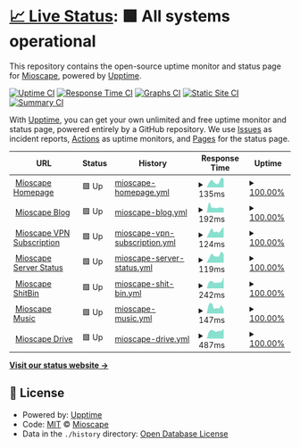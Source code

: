 # [📈 Live Status](https://status.ihya.dev): <!--live status--> **🟩 All systems operational**

This repository contains the open-source uptime monitor and status page for [Mioscape](https://ihya.dev), powered by [Upptime](https://github.com/upptime/upptime).

[![Uptime CI](https://github.com/mioscape/mioscape-uptime-status/workflows/Uptime%20CI/badge.svg)](https://github.com/mioscape/mioscape-uptime-status/actions?query=workflow%3A%22Uptime+CI%22)
[![Response Time CI](https://github.com/mioscape/mioscape-uptime-status/workflows/Response%20Time%20CI/badge.svg)](https://github.com/mioscape/mioscape-uptime-status/actions?query=workflow%3A%22Response+Time+CI%22)
[![Graphs CI](https://github.com/mioscape/mioscape-uptime-status/workflows/Graphs%20CI/badge.svg)](https://github.com/mioscape/mioscape-uptime-status/actions?query=workflow%3A%22Graphs+CI%22)
[![Static Site CI](https://github.com/mioscape/mioscape-uptime-status/workflows/Static%20Site%20CI/badge.svg)](https://github.com/mioscape/mioscape-uptime-status/actions?query=workflow%3A%22Static+Site+CI%22)
[![Summary CI](https://github.com/mioscape/mioscape-uptime-status/workflows/Summary%20CI/badge.svg)](https://github.com/mioscape/mioscape-uptime-status/actions?query=workflow%3A%22Summary+CI%22)

With [Upptime](https://upptime.js.org), you can get your own unlimited and free uptime monitor and status page, powered entirely by a GitHub repository. We use [Issues](https://github.com/mioscape/mioscape-uptime-status/issues) as incident reports, [Actions](https://github.com/mioscape/mioscape-uptime-status/actions) as uptime monitors, and [Pages](https://status.ihya.dev) for the status page.

<!--start: status pages-->
<!-- This summary is generated by Upptime (https://github.com/upptime/upptime) -->
<!-- Do not edit this manually, your changes will be overwritten -->
<!-- prettier-ignore -->
| URL | Status | History | Response Time | Uptime |
| --- | ------ | ------- | ------------- | ------ |
| <img alt="" src="https://icons.duckduckgo.com/ip3/ihya.dev.ico" height="13"> [Mioscape Homepage](https://ihya.dev/) | 🟩 Up | [mioscape-homepage.yml](https://github.com/mioscape/mioscape-uptime-status/commits/HEAD/history/mioscape-homepage.yml) | <details><summary><img alt="Response time graph" src="./graphs/mioscape-homepage/response-time-week.png" height="20"> 135ms</summary><br><a href="https://status.ihya.dev/history/mioscape-homepage"><img alt="Response time 183" src="https://img.shields.io/endpoint?url=https%3A%2F%2Fraw.githubusercontent.com%2Fmioscape%2Fmioscape-uptime-status%2FHEAD%2Fapi%2Fmioscape-homepage%2Fresponse-time.json"></a><br><a href="https://status.ihya.dev/history/mioscape-homepage"><img alt="24-hour response time 187" src="https://img.shields.io/endpoint?url=https%3A%2F%2Fraw.githubusercontent.com%2Fmioscape%2Fmioscape-uptime-status%2FHEAD%2Fapi%2Fmioscape-homepage%2Fresponse-time-day.json"></a><br><a href="https://status.ihya.dev/history/mioscape-homepage"><img alt="7-day response time 135" src="https://img.shields.io/endpoint?url=https%3A%2F%2Fraw.githubusercontent.com%2Fmioscape%2Fmioscape-uptime-status%2FHEAD%2Fapi%2Fmioscape-homepage%2Fresponse-time-week.json"></a><br><a href="https://status.ihya.dev/history/mioscape-homepage"><img alt="30-day response time 143" src="https://img.shields.io/endpoint?url=https%3A%2F%2Fraw.githubusercontent.com%2Fmioscape%2Fmioscape-uptime-status%2FHEAD%2Fapi%2Fmioscape-homepage%2Fresponse-time-month.json"></a><br><a href="https://status.ihya.dev/history/mioscape-homepage"><img alt="1-year response time 181" src="https://img.shields.io/endpoint?url=https%3A%2F%2Fraw.githubusercontent.com%2Fmioscape%2Fmioscape-uptime-status%2FHEAD%2Fapi%2Fmioscape-homepage%2Fresponse-time-year.json"></a></details> | <details><summary><a href="https://status.ihya.dev/history/mioscape-homepage">100.00%</a></summary><a href="https://status.ihya.dev/history/mioscape-homepage"><img alt="All-time uptime 98.63%" src="https://img.shields.io/endpoint?url=https%3A%2F%2Fraw.githubusercontent.com%2Fmioscape%2Fmioscape-uptime-status%2FHEAD%2Fapi%2Fmioscape-homepage%2Fuptime.json"></a><br><a href="https://status.ihya.dev/history/mioscape-homepage"><img alt="24-hour uptime 100.00%" src="https://img.shields.io/endpoint?url=https%3A%2F%2Fraw.githubusercontent.com%2Fmioscape%2Fmioscape-uptime-status%2FHEAD%2Fapi%2Fmioscape-homepage%2Fuptime-day.json"></a><br><a href="https://status.ihya.dev/history/mioscape-homepage"><img alt="7-day uptime 100.00%" src="https://img.shields.io/endpoint?url=https%3A%2F%2Fraw.githubusercontent.com%2Fmioscape%2Fmioscape-uptime-status%2FHEAD%2Fapi%2Fmioscape-homepage%2Fuptime-week.json"></a><br><a href="https://status.ihya.dev/history/mioscape-homepage"><img alt="30-day uptime 100.00%" src="https://img.shields.io/endpoint?url=https%3A%2F%2Fraw.githubusercontent.com%2Fmioscape%2Fmioscape-uptime-status%2FHEAD%2Fapi%2Fmioscape-homepage%2Fuptime-month.json"></a><br><a href="https://status.ihya.dev/history/mioscape-homepage"><img alt="1-year uptime 99.96%" src="https://img.shields.io/endpoint?url=https%3A%2F%2Fraw.githubusercontent.com%2Fmioscape%2Fmioscape-uptime-status%2FHEAD%2Fapi%2Fmioscape-homepage%2Fuptime-year.json"></a></details>
| <img alt="" src="https://icons.duckduckgo.com/ip3/blog.ihya.dev.ico" height="13"> [Mioscape Blog](https://blog.ihya.dev/) | 🟩 Up | [mioscape-blog.yml](https://github.com/mioscape/mioscape-uptime-status/commits/HEAD/history/mioscape-blog.yml) | <details><summary><img alt="Response time graph" src="./graphs/mioscape-blog/response-time-week.png" height="20"> 192ms</summary><br><a href="https://status.ihya.dev/history/mioscape-blog"><img alt="Response time 248" src="https://img.shields.io/endpoint?url=https%3A%2F%2Fraw.githubusercontent.com%2Fmioscape%2Fmioscape-uptime-status%2FHEAD%2Fapi%2Fmioscape-blog%2Fresponse-time.json"></a><br><a href="https://status.ihya.dev/history/mioscape-blog"><img alt="24-hour response time 160" src="https://img.shields.io/endpoint?url=https%3A%2F%2Fraw.githubusercontent.com%2Fmioscape%2Fmioscape-uptime-status%2FHEAD%2Fapi%2Fmioscape-blog%2Fresponse-time-day.json"></a><br><a href="https://status.ihya.dev/history/mioscape-blog"><img alt="7-day response time 192" src="https://img.shields.io/endpoint?url=https%3A%2F%2Fraw.githubusercontent.com%2Fmioscape%2Fmioscape-uptime-status%2FHEAD%2Fapi%2Fmioscape-blog%2Fresponse-time-week.json"></a><br><a href="https://status.ihya.dev/history/mioscape-blog"><img alt="30-day response time 181" src="https://img.shields.io/endpoint?url=https%3A%2F%2Fraw.githubusercontent.com%2Fmioscape%2Fmioscape-uptime-status%2FHEAD%2Fapi%2Fmioscape-blog%2Fresponse-time-month.json"></a><br><a href="https://status.ihya.dev/history/mioscape-blog"><img alt="1-year response time 253" src="https://img.shields.io/endpoint?url=https%3A%2F%2Fraw.githubusercontent.com%2Fmioscape%2Fmioscape-uptime-status%2FHEAD%2Fapi%2Fmioscape-blog%2Fresponse-time-year.json"></a></details> | <details><summary><a href="https://status.ihya.dev/history/mioscape-blog">100.00%</a></summary><a href="https://status.ihya.dev/history/mioscape-blog"><img alt="All-time uptime 96.96%" src="https://img.shields.io/endpoint?url=https%3A%2F%2Fraw.githubusercontent.com%2Fmioscape%2Fmioscape-uptime-status%2FHEAD%2Fapi%2Fmioscape-blog%2Fuptime.json"></a><br><a href="https://status.ihya.dev/history/mioscape-blog"><img alt="24-hour uptime 100.00%" src="https://img.shields.io/endpoint?url=https%3A%2F%2Fraw.githubusercontent.com%2Fmioscape%2Fmioscape-uptime-status%2FHEAD%2Fapi%2Fmioscape-blog%2Fuptime-day.json"></a><br><a href="https://status.ihya.dev/history/mioscape-blog"><img alt="7-day uptime 100.00%" src="https://img.shields.io/endpoint?url=https%3A%2F%2Fraw.githubusercontent.com%2Fmioscape%2Fmioscape-uptime-status%2FHEAD%2Fapi%2Fmioscape-blog%2Fuptime-week.json"></a><br><a href="https://status.ihya.dev/history/mioscape-blog"><img alt="30-day uptime 100.00%" src="https://img.shields.io/endpoint?url=https%3A%2F%2Fraw.githubusercontent.com%2Fmioscape%2Fmioscape-uptime-status%2FHEAD%2Fapi%2Fmioscape-blog%2Fuptime-month.json"></a><br><a href="https://status.ihya.dev/history/mioscape-blog"><img alt="1-year uptime 99.94%" src="https://img.shields.io/endpoint?url=https%3A%2F%2Fraw.githubusercontent.com%2Fmioscape%2Fmioscape-uptime-status%2FHEAD%2Fapi%2Fmioscape-blog%2Fuptime-year.json"></a></details>
| <img alt="" src="https://icons.duckduckgo.com/ip3/subscription.ihya.dev.ico" height="13"> [Mioscape VPN Subscription](https://subscription.ihya.dev/) | 🟩 Up | [mioscape-vpn-subscription.yml](https://github.com/mioscape/mioscape-uptime-status/commits/HEAD/history/mioscape-vpn-subscription.yml) | <details><summary><img alt="Response time graph" src="./graphs/mioscape-vpn-subscription/response-time-week.png" height="20"> 124ms</summary><br><a href="https://status.ihya.dev/history/mioscape-vpn-subscription"><img alt="Response time 186" src="https://img.shields.io/endpoint?url=https%3A%2F%2Fraw.githubusercontent.com%2Fmioscape%2Fmioscape-uptime-status%2FHEAD%2Fapi%2Fmioscape-vpn-subscription%2Fresponse-time.json"></a><br><a href="https://status.ihya.dev/history/mioscape-vpn-subscription"><img alt="24-hour response time 188" src="https://img.shields.io/endpoint?url=https%3A%2F%2Fraw.githubusercontent.com%2Fmioscape%2Fmioscape-uptime-status%2FHEAD%2Fapi%2Fmioscape-vpn-subscription%2Fresponse-time-day.json"></a><br><a href="https://status.ihya.dev/history/mioscape-vpn-subscription"><img alt="7-day response time 124" src="https://img.shields.io/endpoint?url=https%3A%2F%2Fraw.githubusercontent.com%2Fmioscape%2Fmioscape-uptime-status%2FHEAD%2Fapi%2Fmioscape-vpn-subscription%2Fresponse-time-week.json"></a><br><a href="https://status.ihya.dev/history/mioscape-vpn-subscription"><img alt="30-day response time 137" src="https://img.shields.io/endpoint?url=https%3A%2F%2Fraw.githubusercontent.com%2Fmioscape%2Fmioscape-uptime-status%2FHEAD%2Fapi%2Fmioscape-vpn-subscription%2Fresponse-time-month.json"></a><br><a href="https://status.ihya.dev/history/mioscape-vpn-subscription"><img alt="1-year response time 151" src="https://img.shields.io/endpoint?url=https%3A%2F%2Fraw.githubusercontent.com%2Fmioscape%2Fmioscape-uptime-status%2FHEAD%2Fapi%2Fmioscape-vpn-subscription%2Fresponse-time-year.json"></a></details> | <details><summary><a href="https://status.ihya.dev/history/mioscape-vpn-subscription">100.00%</a></summary><a href="https://status.ihya.dev/history/mioscape-vpn-subscription"><img alt="All-time uptime 99.96%" src="https://img.shields.io/endpoint?url=https%3A%2F%2Fraw.githubusercontent.com%2Fmioscape%2Fmioscape-uptime-status%2FHEAD%2Fapi%2Fmioscape-vpn-subscription%2Fuptime.json"></a><br><a href="https://status.ihya.dev/history/mioscape-vpn-subscription"><img alt="24-hour uptime 100.00%" src="https://img.shields.io/endpoint?url=https%3A%2F%2Fraw.githubusercontent.com%2Fmioscape%2Fmioscape-uptime-status%2FHEAD%2Fapi%2Fmioscape-vpn-subscription%2Fuptime-day.json"></a><br><a href="https://status.ihya.dev/history/mioscape-vpn-subscription"><img alt="7-day uptime 100.00%" src="https://img.shields.io/endpoint?url=https%3A%2F%2Fraw.githubusercontent.com%2Fmioscape%2Fmioscape-uptime-status%2FHEAD%2Fapi%2Fmioscape-vpn-subscription%2Fuptime-week.json"></a><br><a href="https://status.ihya.dev/history/mioscape-vpn-subscription"><img alt="30-day uptime 100.00%" src="https://img.shields.io/endpoint?url=https%3A%2F%2Fraw.githubusercontent.com%2Fmioscape%2Fmioscape-uptime-status%2FHEAD%2Fapi%2Fmioscape-vpn-subscription%2Fuptime-month.json"></a><br><a href="https://status.ihya.dev/history/mioscape-vpn-subscription"><img alt="1-year uptime 99.97%" src="https://img.shields.io/endpoint?url=https%3A%2F%2Fraw.githubusercontent.com%2Fmioscape%2Fmioscape-uptime-status%2FHEAD%2Fapi%2Fmioscape-vpn-subscription%2Fuptime-year.json"></a></details>
| <img alt="" src="https://icons.duckduckgo.com/ip3/status.ihya.dev.ico" height="13"> [Mioscape Server Status](https://status.ihya.dev/) | 🟩 Up | [mioscape-server-status.yml](https://github.com/mioscape/mioscape-uptime-status/commits/HEAD/history/mioscape-server-status.yml) | <details><summary><img alt="Response time graph" src="./graphs/mioscape-server-status/response-time-week.png" height="20"> 119ms</summary><br><a href="https://status.ihya.dev/history/mioscape-server-status"><img alt="Response time 161" src="https://img.shields.io/endpoint?url=https%3A%2F%2Fraw.githubusercontent.com%2Fmioscape%2Fmioscape-uptime-status%2FHEAD%2Fapi%2Fmioscape-server-status%2Fresponse-time.json"></a><br><a href="https://status.ihya.dev/history/mioscape-server-status"><img alt="24-hour response time 136" src="https://img.shields.io/endpoint?url=https%3A%2F%2Fraw.githubusercontent.com%2Fmioscape%2Fmioscape-uptime-status%2FHEAD%2Fapi%2Fmioscape-server-status%2Fresponse-time-day.json"></a><br><a href="https://status.ihya.dev/history/mioscape-server-status"><img alt="7-day response time 119" src="https://img.shields.io/endpoint?url=https%3A%2F%2Fraw.githubusercontent.com%2Fmioscape%2Fmioscape-uptime-status%2FHEAD%2Fapi%2Fmioscape-server-status%2Fresponse-time-week.json"></a><br><a href="https://status.ihya.dev/history/mioscape-server-status"><img alt="30-day response time 135" src="https://img.shields.io/endpoint?url=https%3A%2F%2Fraw.githubusercontent.com%2Fmioscape%2Fmioscape-uptime-status%2FHEAD%2Fapi%2Fmioscape-server-status%2Fresponse-time-month.json"></a><br><a href="https://status.ihya.dev/history/mioscape-server-status"><img alt="1-year response time 163" src="https://img.shields.io/endpoint?url=https%3A%2F%2Fraw.githubusercontent.com%2Fmioscape%2Fmioscape-uptime-status%2FHEAD%2Fapi%2Fmioscape-server-status%2Fresponse-time-year.json"></a></details> | <details><summary><a href="https://status.ihya.dev/history/mioscape-server-status">100.00%</a></summary><a href="https://status.ihya.dev/history/mioscape-server-status"><img alt="All-time uptime 99.15%" src="https://img.shields.io/endpoint?url=https%3A%2F%2Fraw.githubusercontent.com%2Fmioscape%2Fmioscape-uptime-status%2FHEAD%2Fapi%2Fmioscape-server-status%2Fuptime.json"></a><br><a href="https://status.ihya.dev/history/mioscape-server-status"><img alt="24-hour uptime 100.00%" src="https://img.shields.io/endpoint?url=https%3A%2F%2Fraw.githubusercontent.com%2Fmioscape%2Fmioscape-uptime-status%2FHEAD%2Fapi%2Fmioscape-server-status%2Fuptime-day.json"></a><br><a href="https://status.ihya.dev/history/mioscape-server-status"><img alt="7-day uptime 100.00%" src="https://img.shields.io/endpoint?url=https%3A%2F%2Fraw.githubusercontent.com%2Fmioscape%2Fmioscape-uptime-status%2FHEAD%2Fapi%2Fmioscape-server-status%2Fuptime-week.json"></a><br><a href="https://status.ihya.dev/history/mioscape-server-status"><img alt="30-day uptime 100.00%" src="https://img.shields.io/endpoint?url=https%3A%2F%2Fraw.githubusercontent.com%2Fmioscape%2Fmioscape-uptime-status%2FHEAD%2Fapi%2Fmioscape-server-status%2Fuptime-month.json"></a><br><a href="https://status.ihya.dev/history/mioscape-server-status"><img alt="1-year uptime 99.96%" src="https://img.shields.io/endpoint?url=https%3A%2F%2Fraw.githubusercontent.com%2Fmioscape%2Fmioscape-uptime-status%2FHEAD%2Fapi%2Fmioscape-server-status%2Fuptime-year.json"></a></details>
| <img alt="" src="https://icons.duckduckgo.com/ip3/shitbin.ihya.dev.ico" height="13"> [Mioscape ShitBin](https://shitbin.ihya.dev/) | 🟩 Up | [mioscape-shit-bin.yml](https://github.com/mioscape/mioscape-uptime-status/commits/HEAD/history/mioscape-shit-bin.yml) | <details><summary><img alt="Response time graph" src="./graphs/mioscape-shit-bin/response-time-week.png" height="20"> 242ms</summary><br><a href="https://status.ihya.dev/history/mioscape-shit-bin"><img alt="Response time 282" src="https://img.shields.io/endpoint?url=https%3A%2F%2Fraw.githubusercontent.com%2Fmioscape%2Fmioscape-uptime-status%2FHEAD%2Fapi%2Fmioscape-shit-bin%2Fresponse-time.json"></a><br><a href="https://status.ihya.dev/history/mioscape-shit-bin"><img alt="24-hour response time 389" src="https://img.shields.io/endpoint?url=https%3A%2F%2Fraw.githubusercontent.com%2Fmioscape%2Fmioscape-uptime-status%2FHEAD%2Fapi%2Fmioscape-shit-bin%2Fresponse-time-day.json"></a><br><a href="https://status.ihya.dev/history/mioscape-shit-bin"><img alt="7-day response time 242" src="https://img.shields.io/endpoint?url=https%3A%2F%2Fraw.githubusercontent.com%2Fmioscape%2Fmioscape-uptime-status%2FHEAD%2Fapi%2Fmioscape-shit-bin%2Fresponse-time-week.json"></a><br><a href="https://status.ihya.dev/history/mioscape-shit-bin"><img alt="30-day response time 261" src="https://img.shields.io/endpoint?url=https%3A%2F%2Fraw.githubusercontent.com%2Fmioscape%2Fmioscape-uptime-status%2FHEAD%2Fapi%2Fmioscape-shit-bin%2Fresponse-time-month.json"></a><br><a href="https://status.ihya.dev/history/mioscape-shit-bin"><img alt="1-year response time 282" src="https://img.shields.io/endpoint?url=https%3A%2F%2Fraw.githubusercontent.com%2Fmioscape%2Fmioscape-uptime-status%2FHEAD%2Fapi%2Fmioscape-shit-bin%2Fresponse-time-year.json"></a></details> | <details><summary><a href="https://status.ihya.dev/history/mioscape-shit-bin">100.00%</a></summary><a href="https://status.ihya.dev/history/mioscape-shit-bin"><img alt="All-time uptime 99.96%" src="https://img.shields.io/endpoint?url=https%3A%2F%2Fraw.githubusercontent.com%2Fmioscape%2Fmioscape-uptime-status%2FHEAD%2Fapi%2Fmioscape-shit-bin%2Fuptime.json"></a><br><a href="https://status.ihya.dev/history/mioscape-shit-bin"><img alt="24-hour uptime 100.00%" src="https://img.shields.io/endpoint?url=https%3A%2F%2Fraw.githubusercontent.com%2Fmioscape%2Fmioscape-uptime-status%2FHEAD%2Fapi%2Fmioscape-shit-bin%2Fuptime-day.json"></a><br><a href="https://status.ihya.dev/history/mioscape-shit-bin"><img alt="7-day uptime 100.00%" src="https://img.shields.io/endpoint?url=https%3A%2F%2Fraw.githubusercontent.com%2Fmioscape%2Fmioscape-uptime-status%2FHEAD%2Fapi%2Fmioscape-shit-bin%2Fuptime-week.json"></a><br><a href="https://status.ihya.dev/history/mioscape-shit-bin"><img alt="30-day uptime 100.00%" src="https://img.shields.io/endpoint?url=https%3A%2F%2Fraw.githubusercontent.com%2Fmioscape%2Fmioscape-uptime-status%2FHEAD%2Fapi%2Fmioscape-shit-bin%2Fuptime-month.json"></a><br><a href="https://status.ihya.dev/history/mioscape-shit-bin"><img alt="1-year uptime 99.96%" src="https://img.shields.io/endpoint?url=https%3A%2F%2Fraw.githubusercontent.com%2Fmioscape%2Fmioscape-uptime-status%2FHEAD%2Fapi%2Fmioscape-shit-bin%2Fuptime-year.json"></a></details>
| <img alt="" src="https://icons.duckduckgo.com/ip3/music.ihya.dev.ico" height="13"> [Mioscape Music](https://music.ihya.dev/) | 🟩 Up | [mioscape-music.yml](https://github.com/mioscape/mioscape-uptime-status/commits/HEAD/history/mioscape-music.yml) | <details><summary><img alt="Response time graph" src="./graphs/mioscape-music/response-time-week.png" height="20"> 147ms</summary><br><a href="https://status.ihya.dev/history/mioscape-music"><img alt="Response time 513" src="https://img.shields.io/endpoint?url=https%3A%2F%2Fraw.githubusercontent.com%2Fmioscape%2Fmioscape-uptime-status%2FHEAD%2Fapi%2Fmioscape-music%2Fresponse-time.json"></a><br><a href="https://status.ihya.dev/history/mioscape-music"><img alt="24-hour response time 87" src="https://img.shields.io/endpoint?url=https%3A%2F%2Fraw.githubusercontent.com%2Fmioscape%2Fmioscape-uptime-status%2FHEAD%2Fapi%2Fmioscape-music%2Fresponse-time-day.json"></a><br><a href="https://status.ihya.dev/history/mioscape-music"><img alt="7-day response time 147" src="https://img.shields.io/endpoint?url=https%3A%2F%2Fraw.githubusercontent.com%2Fmioscape%2Fmioscape-uptime-status%2FHEAD%2Fapi%2Fmioscape-music%2Fresponse-time-week.json"></a><br><a href="https://status.ihya.dev/history/mioscape-music"><img alt="30-day response time 136" src="https://img.shields.io/endpoint?url=https%3A%2F%2Fraw.githubusercontent.com%2Fmioscape%2Fmioscape-uptime-status%2FHEAD%2Fapi%2Fmioscape-music%2Fresponse-time-month.json"></a><br><a href="https://status.ihya.dev/history/mioscape-music"><img alt="1-year response time 513" src="https://img.shields.io/endpoint?url=https%3A%2F%2Fraw.githubusercontent.com%2Fmioscape%2Fmioscape-uptime-status%2FHEAD%2Fapi%2Fmioscape-music%2Fresponse-time-year.json"></a></details> | <details><summary><a href="https://status.ihya.dev/history/mioscape-music">100.00%</a></summary><a href="https://status.ihya.dev/history/mioscape-music"><img alt="All-time uptime 100.00%" src="https://img.shields.io/endpoint?url=https%3A%2F%2Fraw.githubusercontent.com%2Fmioscape%2Fmioscape-uptime-status%2FHEAD%2Fapi%2Fmioscape-music%2Fuptime.json"></a><br><a href="https://status.ihya.dev/history/mioscape-music"><img alt="24-hour uptime 100.00%" src="https://img.shields.io/endpoint?url=https%3A%2F%2Fraw.githubusercontent.com%2Fmioscape%2Fmioscape-uptime-status%2FHEAD%2Fapi%2Fmioscape-music%2Fuptime-day.json"></a><br><a href="https://status.ihya.dev/history/mioscape-music"><img alt="7-day uptime 100.00%" src="https://img.shields.io/endpoint?url=https%3A%2F%2Fraw.githubusercontent.com%2Fmioscape%2Fmioscape-uptime-status%2FHEAD%2Fapi%2Fmioscape-music%2Fuptime-week.json"></a><br><a href="https://status.ihya.dev/history/mioscape-music"><img alt="30-day uptime 100.00%" src="https://img.shields.io/endpoint?url=https%3A%2F%2Fraw.githubusercontent.com%2Fmioscape%2Fmioscape-uptime-status%2FHEAD%2Fapi%2Fmioscape-music%2Fuptime-month.json"></a><br><a href="https://status.ihya.dev/history/mioscape-music"><img alt="1-year uptime 100.00%" src="https://img.shields.io/endpoint?url=https%3A%2F%2Fraw.githubusercontent.com%2Fmioscape%2Fmioscape-uptime-status%2FHEAD%2Fapi%2Fmioscape-music%2Fuptime-year.json"></a></details>
| <img alt="" src="https://icons.duckduckgo.com/ip3/drive.ihya.dev.ico" height="13"> [Mioscape Drive](https://drive.ihya.dev/) | 🟩 Up | [mioscape-drive.yml](https://github.com/mioscape/mioscape-uptime-status/commits/HEAD/history/mioscape-drive.yml) | <details><summary><img alt="Response time graph" src="./graphs/mioscape-drive/response-time-week.png" height="20"> 487ms</summary><br><a href="https://status.ihya.dev/history/mioscape-drive"><img alt="Response time 599" src="https://img.shields.io/endpoint?url=https%3A%2F%2Fraw.githubusercontent.com%2Fmioscape%2Fmioscape-uptime-status%2FHEAD%2Fapi%2Fmioscape-drive%2Fresponse-time.json"></a><br><a href="https://status.ihya.dev/history/mioscape-drive"><img alt="24-hour response time 605" src="https://img.shields.io/endpoint?url=https%3A%2F%2Fraw.githubusercontent.com%2Fmioscape%2Fmioscape-uptime-status%2FHEAD%2Fapi%2Fmioscape-drive%2Fresponse-time-day.json"></a><br><a href="https://status.ihya.dev/history/mioscape-drive"><img alt="7-day response time 487" src="https://img.shields.io/endpoint?url=https%3A%2F%2Fraw.githubusercontent.com%2Fmioscape%2Fmioscape-uptime-status%2FHEAD%2Fapi%2Fmioscape-drive%2Fresponse-time-week.json"></a><br><a href="https://status.ihya.dev/history/mioscape-drive"><img alt="30-day response time 676" src="https://img.shields.io/endpoint?url=https%3A%2F%2Fraw.githubusercontent.com%2Fmioscape%2Fmioscape-uptime-status%2FHEAD%2Fapi%2Fmioscape-drive%2Fresponse-time-month.json"></a><br><a href="https://status.ihya.dev/history/mioscape-drive"><img alt="1-year response time 599" src="https://img.shields.io/endpoint?url=https%3A%2F%2Fraw.githubusercontent.com%2Fmioscape%2Fmioscape-uptime-status%2FHEAD%2Fapi%2Fmioscape-drive%2Fresponse-time-year.json"></a></details> | <details><summary><a href="https://status.ihya.dev/history/mioscape-drive">100.00%</a></summary><a href="https://status.ihya.dev/history/mioscape-drive"><img alt="All-time uptime 99.98%" src="https://img.shields.io/endpoint?url=https%3A%2F%2Fraw.githubusercontent.com%2Fmioscape%2Fmioscape-uptime-status%2FHEAD%2Fapi%2Fmioscape-drive%2Fuptime.json"></a><br><a href="https://status.ihya.dev/history/mioscape-drive"><img alt="24-hour uptime 100.00%" src="https://img.shields.io/endpoint?url=https%3A%2F%2Fraw.githubusercontent.com%2Fmioscape%2Fmioscape-uptime-status%2FHEAD%2Fapi%2Fmioscape-drive%2Fuptime-day.json"></a><br><a href="https://status.ihya.dev/history/mioscape-drive"><img alt="7-day uptime 100.00%" src="https://img.shields.io/endpoint?url=https%3A%2F%2Fraw.githubusercontent.com%2Fmioscape%2Fmioscape-uptime-status%2FHEAD%2Fapi%2Fmioscape-drive%2Fuptime-week.json"></a><br><a href="https://status.ihya.dev/history/mioscape-drive"><img alt="30-day uptime 100.00%" src="https://img.shields.io/endpoint?url=https%3A%2F%2Fraw.githubusercontent.com%2Fmioscape%2Fmioscape-uptime-status%2FHEAD%2Fapi%2Fmioscape-drive%2Fuptime-month.json"></a><br><a href="https://status.ihya.dev/history/mioscape-drive"><img alt="1-year uptime 99.98%" src="https://img.shields.io/endpoint?url=https%3A%2F%2Fraw.githubusercontent.com%2Fmioscape%2Fmioscape-uptime-status%2FHEAD%2Fapi%2Fmioscape-drive%2Fuptime-year.json"></a></details>

<!--end: status pages-->

[**Visit our status website →**](https://status.ihya.dev)

## 📄 License

- Powered by: [Upptime](https://github.com/upptime/upptime)
- Code: [MIT](./LICENSE) © [Mioscape](https://ihya.dev)
- Data in the `./history` directory: [Open Database License](https://opendatacommons.org/licenses/odbl/1-0/)
